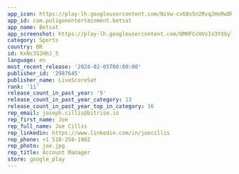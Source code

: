```yaml
---
app_icon: https://play-lh.googleusercontent.com/NiVw-cv68s5n2Rvq2HeRwDRypPKu6I-S4GoVQqrGHHD1Xr6N_AwnL9lyjFik7ZyqFmE
app_id: com.poligonentertainment.betsat
app_name: Betsat
app_screenshot: https://play-lh.googleusercontent.com/OMHFCcHVsIx3YXGyT5p5KbFSHDhvwBEvl9Gk0VFPrq3mkT7heBsOSSrwCosu3vJsKrQC
category: Sports
country: BR
id: KxNc3S2HhJ_5
language: en
most_recent_release: '2024-02-05T00:00:00'
publisher_id: '2987645'
publisher_name: LiveScoreSat
rank: '11'
release_count_in_past_year: '5'
release_count_in_past_year_category: 13
release_count_in_past_year_top_in_category: 16
rep_email: joseph.cillis@bitrise.io
rep_first_name: Joe
rep_full_name: Joe Cillis
rep_linkedin: https://www.linkedin.com/in/joecillis
rep_phone: +1 518-258-1902
rep_photo: joe.jpg
rep_title: Account Manager
store: google_play
---
```

